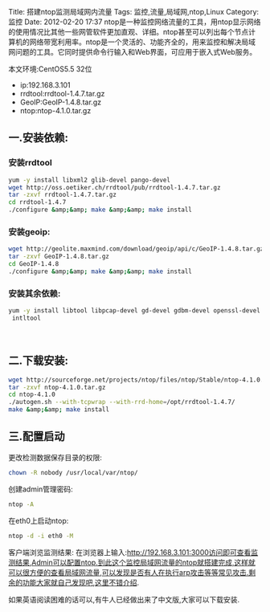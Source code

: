 Title: 搭建ntop监测局域网内流量
Tags: 监控,流量,局域网,ntop,Linux
Category: 监控
Date: 2012-02-20 17:37
ntop是一种监控网络流量的工具，用ntop显示网络的使用情况比其他一些网管软件更加直观、详细。ntop甚至可以列出每个节点计算机的网络带宽利用率。ntop是一个灵活的、功能齐全的，用来监控和解决局域网问题的工具。它同时提供命令行输入和Web界面，可应用于嵌入式Web服务。

本文环境:CentOS5.5 32位

* ip:192.168.3.101
* rrdtool:rrdtool-1.4.7.tar.gz
* GeoIP:GeoIP-1.4.8.tar.gz
* ntop:ntop-4.1.0.tar.gz
## 一.安装依赖: ##
### 安装rrdtool
```bash 
yum -y install libxml2 glib-devel pango-devel
wget http://oss.oetiker.ch/rrdtool/pub/rrdtool-1.4.7.tar.gz                  # 下载
tar -zxvf rrdtool-1.4.7.tar.gz
cd rrdtool-1.4.7
./configure &amp;&amp; make &amp;&amp; make install
```
### 安装geoip:
```bash 
wget http://geolite.maxmind.com/download/geoip/api/c/GeoIP-1.4.8.tar.gz
tar -zxvf GeoIP-1.4.8.tar.gz
cd GeoIP-1.4.8
./configure &amp;&amp; make &amp;&amp; make install
```
### 安装其余依赖:
```bash 
yum -y install libtool libpcap-devel gd-devel gdbm-devel openssl-devel
 intltool
```
&nbsp;
## 二.下载安装: ##
```bash 
wget http://sourceforge.net/projects/ntop/files/ntop/Stable/ntop-4.1.0.tar.gz/download
tar -zxvf ntop-4.1.0.tar.gz
cd ntop-4.1.0
./autogen.sh --with-tcpwrap --with-rrd-home=/opt/rrdtool-1.4.7/
make &amp;&amp; make install
```
## 三.配置启动
更改检测数据保存目录的权限:
```bash 
chown -R nobody /usr/local/var/ntop/
```
创建admin管理密码:
```bash 
ntop -A
```
在eth0上启动ntop:
```bash 
ntop -d -i eth0 -M
```
客户端浏览监测结果:
在浏览器上输入:http://192.168.3.101:3000访问即可查看监测结果,Admin可以配置ntop.到此这个监控局域网流量的ntop就搭建完成,这样就可以很方便的查看局域网流量,可以发现是否有人在执行arp攻击等等常见攻击.剩余的功能大家就自己发现吧,这里不错介绍.

如果英语阅读困难的话可以,有牛人已经做出来了中文版,大家可以下载安装.

